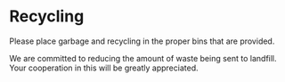 # Recycling
Please place garbage and recycling in the proper bins that are provided.

We are committed to reducing the amount of waste being sent to landfill. Your cooperation in this will be greatly appreciated.